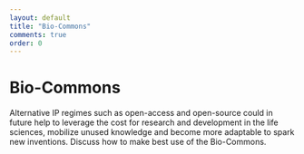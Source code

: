 ```yaml
---
layout: default
title: "Bio-Commons"
comments: true
order: 0
---
```

<div class="jumbotron">
	<div class="container">
	<h1>Bio-Commons</h1>
    <p>
Alternative IP regimes such as open-access and open-source could in future help to leverage the cost for research and development in the life sciences, mobilize unused knowledge and become more adaptable to spark new inventions. Discuss how to make best use of the Bio-Commons.
    </p>
	</div>
</div>